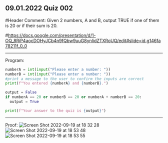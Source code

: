 ## 09.01.2022 Quiz 002
#Header Comment: Given 2 numbers, A and B, output TRUE if one of them is 20 or if their sum is 20.

#https://docs.google.com/presentation/d/1-OQ_8RiP4aocDOHyJCb4n9fQbw9uuG8ynlidZTXRoUQ/edit#slide=id.g146fa78211f_0_0

------------------------------------------------------------------------
Program:
```.py
numberA = int(input("Please enter a number: "))
numberB = int(input("Please enter a number: "))
#print a message to the user to confirm the inputs are correct
print(f"You entered {numberA} and {numberB}.")

output = False
if numberA == 20 or numberB == 20 or numberA + numberB == 20:
  output = True

print(f"Your answer to the quiz is {output}")
```
------------------------------------------------------------------------
Proof:
![Screen Shot 2022-09-19 at 18 32 28](https://user-images.githubusercontent.com/112055140/190989443-6825319b-8e88-440e-bb03-bd81876b1e2c.png)
![Screen Shot 2022-09-19 at 18 53 48](https://user-images.githubusercontent.com/112055140/190992912-a71d38e5-160b-499a-bc2a-20e59b1da230.png)
![Screen Shot 2022-09-19 at 18 53 55](https://user-images.githubusercontent.com/112055140/190992940-dfc18b43-f3ad-4539-a1b1-81e10117e2a0.png)

